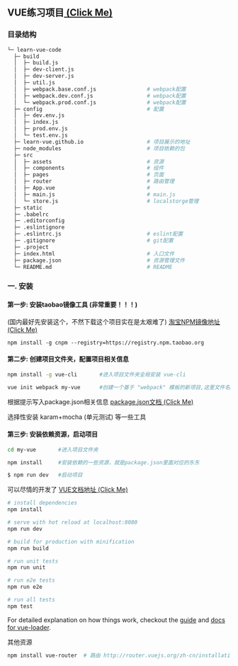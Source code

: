 
## VUE练习项目[ (Click Me)](https://learn-vue.github.io)

### 目录结构

```bash
└─ learn-vue-code                           
  ├─ build                                  
  │  ├─ build.js                            
  │  ├─ dev-client.js                       
  │  ├─ dev-server.js                       
  │  ├─ util.js                             
  │  ├─ webpack.base.conf.js                # webpack配置
  │  ├─ webpack.dev.conf.js                 # webpack配置
  │  └─ webpack.prod.conf.js                # webpack配置
  ├─ config                                 # 配置 
  │  ├─ dev.env.js                           
  │  ├─ index.js                             
  │  ├─ prod.env.js                          
  │  └─ test.env.js                         
  ├─ learn-vue.github.io                    # 项目展示的地址
  ├─ node_modules                           # 项目依赖的包 
  ├─ src                                     
  │  ├─ assets                              # 资源
  │  ├─ components                          # 组件
  │  ├─ pages                               # 页面
  │  ├─ router                              # 路由管理
  │  ├─ App.vue                             # 
  │  ├─ main.js                             # main.js
  │  └─ store.js                            # localstorge管理 
  ├─ static                                  
  ├─ .babelrc                                
  ├─ .editorconfig                           
  ├─ .eslintignore                           
  ├─ .eslintrc.js                           # eslint配置
  ├─ .gitignore                             # git配置
  ├─ .project                                
  ├─ index.html                             # 入口文件
  ├─ package.json                           # 资源管理文件
  └─ README.md                              # README
```

### 一. 安装

#### 第一步: 安装taobao镜像工具 (非常重要！！！)

(国内最好先安装这个，不然下载这个项目实在是太艰难了) [淘宝NPM镜像地址 (Click Me)](https://npm.taobao.org/)

`npm install -g cnpm --registry=https://registry.npm.taobao.org`

#### 第二步: 创建项目文件夹，配置项目相关信息

``` bash
npm install -g vue-cli       #进入项目文件夹全局安装 vue-cli

vue init webpack my-vue      #创建一个基于 "webpack" 模板的新项目,这里文件名起的是‘my-vue’
```

根据提示写入package.json相关信息  [package.json文档 (Click Me)](http://www.mujiang.info/translation/npmjs/files/package.json.html)

选择性安装 karam+mocha (单元测试) 等一些工具

#### 第三步: 安装依赖资源，启动项目

``` bash
cd my-vue       #进入项目文件夹

npm install     #安装依赖的一些资源，就是package.json里面对应的东东

$ npm run dev   #启动项目
```


可以尽情的开发了  [VUE文档地址 (Click Me)](http://cn.vuejs.org/guide/installation.html)

``` bash
# install dependencies
npm install

# serve with hot reload at localhost:8080
npm run dev

# build for production with minification
npm run build

# run unit tests
npm run unit

# run e2e tests
npm run e2e

# run all tests
npm test
```

For detailed explanation on how things work, checkout the [guide](http://vuejs-templates.github.io/webpack/) and [docs for vue-loader](http://vuejs.github.io/vue-loader).


其他资源

```bash
npm install vue-router  # 路由 http://router.vuejs.org/zh-cn/installation.html

```